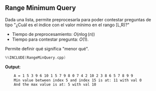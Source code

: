 ## Range Minimum Query

Dada una lista, permite preprocesarla para poder contestar preguntas de tipo
"¿Cuál es el índice con el valor mínimo en el rango [L,R)?"

- Tiempo de preprocesamiento: $O(n\log(n))$
- Tiempo para contestar pregunta: $O(1)$.

Permite definir qué significa "menor qué".

```c++
%%INCLUDE(RangeMinQuery.cpp)
```

**Output**:

```txt
    A = 1 5 3 9 6 10 1 5 7 9 8 0 7 4 2 10 2 3 8 6 5 7 8 9 9 
	Min value between index 5 and index 15 is at: 11 with val 0
	And the max value is at: 5 with val 10
```



